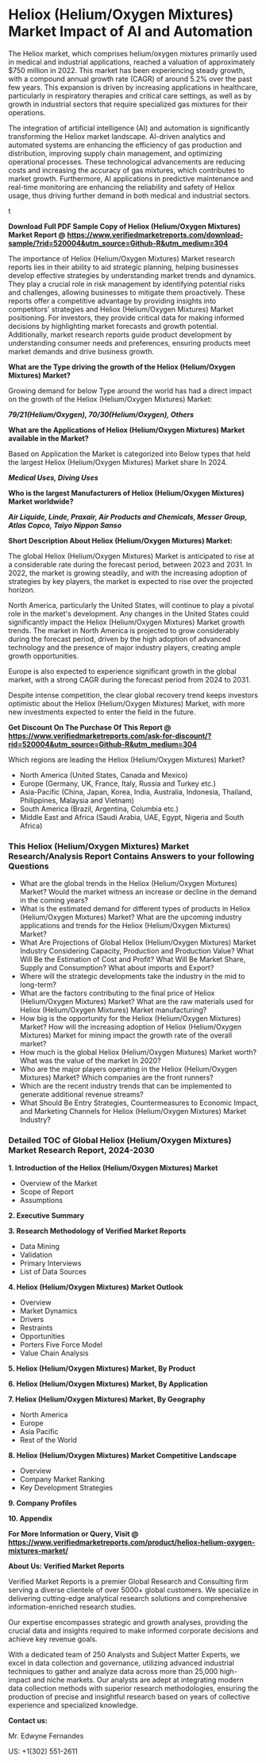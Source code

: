 <meta name="title" content="Global Heliox (Helium/Oxygen Mixtures) Market Impact of AI and Automation"><meta name="description" content="The Heliox market, which comprises helium/oxygen mixtures primarily used in medical and industrial applications, reached a valuation of approximately $750 million in 2"><meta name="title" content="Heliox (Helium/Oxygen Mixtures) Market Size, Share, Scope, Trends, Growth, Opportunities, Analysis, Forecast"><h1>Heliox (Helium/Oxygen Mixtures) Market Impact of AI and Automation</h1><p>The Heliox market, which comprises helium/oxygen mixtures primarily used in medical and industrial applications, reached a valuation of approximately $750 million in 2022. This market has been experiencing steady growth, with a compound annual growth rate (CAGR) of around 5.2% over the past few years. This expansion is driven by increasing applications in healthcare, particularly in respiratory therapies and critical care settings, as well as by growth in industrial sectors that require specialized gas mixtures for their operations.</p><p>The integration of artificial intelligence (AI) and automation is significantly transforming the Heliox market landscape. AI-driven analytics and automated systems are enhancing the efficiency of gas production and distribution, improving supply chain management, and optimizing operational processes. These technological advancements are reducing costs and increasing the accuracy of gas mixtures, which contributes to market growth. Furthermore, AI applications in predictive maintenance and real-time monitoring are enhancing the reliability and safety of Heliox usage, thus driving further demand in both medical and industrial sectors.</p>t</p><p id="" class=""><strong>Download Full PDF Sample Copy of Heliox (Helium/Oxygen Mixtures) Market Report @ <a href="https://www.verifiedmarketreports.com/download-sample/?rid=520004&utm_source=Github-R&utm_medium=304" target="_blank">https://www.verifiedmarketreports.com/download-sample/?rid=520004&utm_source=Github-R&utm_medium=304</a></strong></p><p>The importance of&nbsp;Heliox (Helium/Oxygen Mixtures) Market research reports lies in their ability to aid strategic planning, helping businesses develop effective strategies by understanding market trends and dynamics. They play a crucial role in risk management by identifying potential risks and challenges, allowing businesses to mitigate them proactively. These reports offer a competitive advantage by providing insights into competitors' strategies and Heliox (Helium/Oxygen Mixtures) Market positioning. For investors, they provide critical data for making informed decisions by highlighting market forecasts and growth potential. Additionally, market research reports guide product development by understanding consumer needs and preferences, ensuring products meet market demands and drive business growth.</p><p><strong>What are the&nbsp;Type driving the growth of the Heliox (Helium/Oxygen Mixtures) Market?</strong></p><p id="" class="">Growing demand for below Type around the world has had a direct impact on the growth of the Heliox (Helium/Oxygen Mixtures) Market:</p><em><strong>79/21(Helium/Oxygen), 70/30(Helium/Oxygen), Others</strong></em></p><strong>What are the&nbsp;Applications&nbsp;of Heliox (Helium/Oxygen Mixtures) Market available in the Market?</strong></p><p id="" class="">Based on Application the Market is categorized into Below types that held the largest Heliox (Helium/Oxygen Mixtures) Market share In 2024.</p><em><strong>Medical Uses, Diving Uses</strong></em></p><strong>Who is the largest Manufacturers of Heliox (Helium/Oxygen Mixtures) Market worldwide?</strong></p><p><em><strong>Air Liquide, Linde, Praxair, Air Products and Chemicals, Messer Group, Atlas Copco, Taiyo Nippon Sanso</strong></em></p><p id="" class=""><strong>Short Description About Heliox (Helium/Oxygen Mixtures) Market:</strong></p><p>The global Heliox (Helium/Oxygen Mixtures) Market is anticipated to rise at a considerable rate during the forecast period, between 2023 and 2031. In 2022, the market is growing steadily, and with the increasing adoption of strategies by key players, the market is expected to rise over the projected horizon.</p><p>North America, particularly the United States, will continue to play a pivotal role in the market's development. Any changes in the United States could significantly impact the Heliox (Helium/Oxygen Mixtures) Market growth trends. The market in North America is projected to grow considerably during the forecast period, driven by the high adoption of advanced technology and the presence of major industry players, creating ample growth opportunities.</p><p>Europe is also expected to experience significant growth in the global market, with a strong CAGR during the forecast period from 2024 to 2031.</p><p>Despite intense competition, the clear global recovery trend keeps investors optimistic about the Heliox (Helium/Oxygen Mixtures) Market, with more new investments expected to enter the field in the future.</p><p id="" class=""><strong>Get Discount On The Purchase Of This Report @ <a href="https://www.verifiedmarketreports.com/ask-for-discount/?rid=520004&utm_source=Github-R&utm_medium=304" target="_blank">https://www.verifiedmarketreports.com/ask-for-discount/?rid=520004&utm_source=Github-R&utm_medium=304</a></strong></p>Which regions are leading the Heliox (Helium/Oxygen Mixtures) Market?</p><ul><li>North America (United States, Canada and Mexico)</li><li>Europe (Germany, UK, France, Italy, Russia and Turkey etc.)</li><li>Asia-Pacific (China, Japan, Korea, India, Australia, Indonesia, Thailand, Philippines, Malaysia and Vietnam)</li><li>South America (Brazil, Argentina, Columbia etc.)</li><li>Middle East and Africa (Saudi Arabia, UAE, Egypt, Nigeria and South Africa)</li></ul><h3 id="" class="">This Heliox (Helium/Oxygen Mixtures) Market Research/Analysis Report Contains Answers to your following Questions</h3><ul><li>What are the global trends in the Heliox (Helium/Oxygen Mixtures) Market? Would the market witness an increase or decline in the demand in the coming years?</li><li>What is the estimated demand for different types of products in Heliox (Helium/Oxygen Mixtures) Market? What are the upcoming industry applications and trends for the Heliox (Helium/Oxygen Mixtures) Market?</li><li>What Are Projections of Global Heliox (Helium/Oxygen Mixtures) Market Industry Considering Capacity, Production and Production Value? What Will Be the Estimation of Cost and Profit? What Will Be Market Share, Supply and Consumption? What about imports and Export?</li><li>Where will the strategic developments take the industry in the mid to long-term?</li><li>What are the factors contributing to the final price of Heliox (Helium/Oxygen Mixtures) Market? What are the raw materials used for Heliox (Helium/Oxygen Mixtures) Market manufacturing?</li><li>How big is the opportunity for the Heliox (Helium/Oxygen Mixtures) Market? How will the increasing adoption of Heliox (Helium/Oxygen Mixtures) Market for mining impact the growth rate of the overall market?</li><li>How much is the global Heliox (Helium/Oxygen Mixtures) Market worth? What was the value of the market In 2020?</li><li>Who are the major players operating in the Heliox (Helium/Oxygen Mixtures) Market? Which companies are the front runners?</li><li>Which are the recent industry trends that can be implemented to generate additional revenue streams?</li><li>What Should Be Entry Strategies, Countermeasures to Economic Impact, and Marketing Channels for Heliox (Helium/Oxygen Mixtures) Market Industry?</li></ul><h3 id="" class="">Detailed TOC of Global Heliox (Helium/Oxygen Mixtures) Market Research Report, 2024-2030</h3><p id="" class=""><strong>1. Introduction of the Heliox (Helium/Oxygen Mixtures) Market</strong></p><ul><li>Overview of the Market</li><li>Scope of Report</li><li>Assumptions</li></ul><p id="" class=""><strong>2. Executive Summary</strong></p><p id="" class=""><strong>3. Research Methodology of Verified Market Reports</strong></p><ul><li>Data Mining</li><li>Validation</li><li>Primary Interviews</li><li>List of Data Sources</li></ul><p id="" class=""><strong>4. Heliox (Helium/Oxygen Mixtures) Market Outlook</strong></p><ul><li>Overview</li><li>Market Dynamics</li><li>Drivers</li><li>Restraints</li><li>Opportunities</li><li>Porters Five Force Model</li><li>Value Chain Analysis</li></ul><p id="" class=""><strong>5. Heliox (Helium/Oxygen Mixtures) Market, By Product</strong></p><p id="" class=""><strong>6. Heliox (Helium/Oxygen Mixtures) Market, By Application</strong></p><p id="" class=""><strong>7. Heliox (Helium/Oxygen Mixtures) Market, By Geography</strong></p><ul><li>North America</li><li>Europe</li><li>Asia Pacific</li><li>Rest of the World</li></ul><p id="" class=""><strong>8. Heliox (Helium/Oxygen Mixtures) Market Competitive Landscape</strong></p><ul><li>Overview</li><li>Company Market Ranking</li><li>Key Development Strategies</li></ul><p id="" class=""><strong>9. Company Profiles</strong></p><p id="" class=""><strong>10. Appendix</strong></p><p id="" class=""><strong>For More Information or Query, Visit @ <a href="https://www.verifiedmarketreports.com/product/heliox-helium-oxygen-mixtures-market/" target="_blank">https://www.verifiedmarketreports.com/product/heliox-helium-oxygen-mixtures-market/</a></strong></p><p id="" class=""><strong>About Us: Verified Market Reports</strong></p><p id="" class="">Verified Market Reports is a premier Global Research and Consulting firm serving a diverse clientele of over 5000+ global customers. We specialize in delivering cutting-edge analytical research solutions and comprehensive information-enriched research studies.</p><p id="" class="">Our expertise encompasses strategic and growth analyses, providing the crucial data and insights required to make informed corporate decisions and achieve key revenue goals.</p><p id="" class="">With a dedicated team of 250 Analysts and Subject Matter Experts, we excel in data collection and governance, utilizing advanced industrial techniques to gather and analyze data across more than 25,000 high-impact and niche markets. Our analysts are adept at integrating modern data collection methods with superior research methodologies, ensuring the production of precise and insightful research based on years of collective experience and specialized knowledge.</p><p id="" class=""><strong>Contact us:</strong></p><p id="" class="">Mr. Edwyne Fernandes</p><p id="" class="">US: +1(302) 551-2611</p>